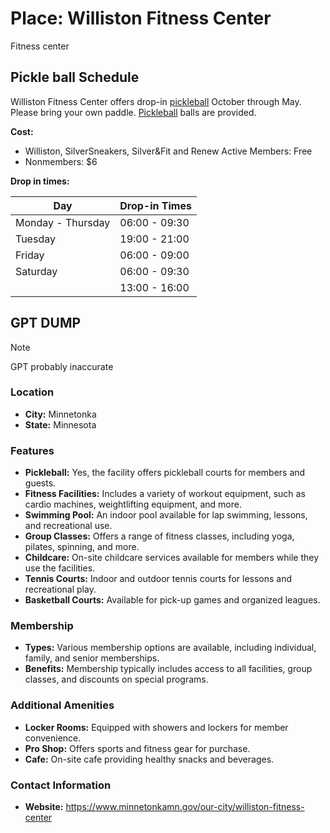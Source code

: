 # Place: Williston Fitness Center

Fitness center

## Pickle ball Schedule

Williston Fitness Center offers drop-in [pickleball](../994) October through May. Please bring your own paddle. [Pickleball](../994) balls are provided.

**Cost:**

- Williston, SilverSneakers, Silver&Fit and Renew Active Members: Free
- Nonmembers: $6

**Drop in times:**

| Day               | Drop-in Times |
| ----------------- | ------------- |
| Monday - Thursday | 06:00 - 09:30 |
| Tuesday           | 19:00 - 21:00 |
| Friday            | 06:00 - 09:00 |
| Saturday          | 06:00 - 09:30 |
|                   | 13:00 - 16:00 |

## GPT DUMP

> [!NOTE]
>
> GPT probably inaccurate

### Location

- **City:** Minnetonka
- **State:** Minnesota

### Features

- **Pickleball:** Yes, the facility offers pickleball courts for members and guests.
- **Fitness Facilities:** Includes a variety of workout equipment, such as cardio machines, weightlifting equipment, and more.
- **Swimming Pool:** An indoor pool available for lap swimming, lessons, and recreational use.
- **Group Classes:** Offers a range of fitness classes, including yoga, pilates, spinning, and more.
- **Childcare:** On-site childcare services available for members while they use the facilities.
- **Tennis Courts:** Indoor and outdoor tennis courts for lessons and recreational play.
- **Basketball Courts:** Available for pick-up games and organized leagues.

### Membership

- **Types:** Various membership options are available, including individual, family, and senior memberships.
- **Benefits:** Membership typically includes access to all facilities, group classes, and discounts on special programs.

### Additional Amenities

- **Locker Rooms:** Equipped with showers and lockers for member convenience.
- **Pro Shop:** Offers sports and fitness gear for purchase.
- **Cafe:** On-site cafe providing healthy snacks and beverages.

### Contact Information

- **Website:** <https://www.minnetonkamn.gov/our-city/williston-fitness-center>